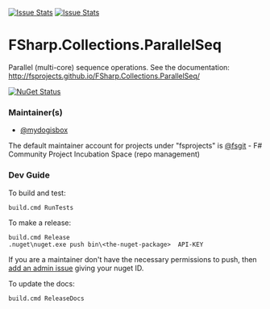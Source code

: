 [![Issue Stats](http://issuestats.com/github/fsprojects/FSharp.Collections.ParallelSeq/badge/issue)](http://issuestats.com/github/fsprojects/FSharp.Collections.ParallelSeq)
[![Issue Stats](http://issuestats.com/github/fsprojects/FSharp.Collections.ParallelSeq/badge/pr)](http://issuestats.com/github/fsprojects/FSharp.Collections.ParallelSeq)

FSharp.Collections.ParallelSeq
==============================

Parallel (multi-core) sequence operations. See the documentation: http://fsprojects.github.io/FSharp.Collections.ParallelSeq/

[![NuGet Status](http://img.shields.io/nuget/v/FSharp.Collections.ParallelSeq.svg?style=flat)](https://www.nuget.org/packages/FSharp.Collections.ParallelSeq/)

### Maintainer(s)

- [@mydogisbox](https://github.com/mydogisbox)

The default maintainer account for projects under "fsprojects" is [@fsgit](https://github.com/fsgit) - F# Community Project Incubation Space (repo management)

### Dev Guide

To build and test:

    build.cmd RunTests
   
To make a release:

    build.cmd Release 
    .nuget\nuget.exe push bin\<the-nuget-package>  API-KEY
    
If you are a maintainer don't have the necessary permissions to push, then [add an admin issue](https://github.com/fsprojects/FsProjectsAdmin/issues) giving your nuget ID.

To update the docs:

    build.cmd ReleaseDocs
